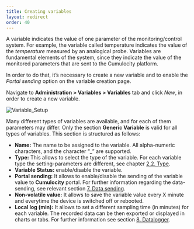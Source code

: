 ```yaml
---
title: Creating variables
layout: redirect
order: 40
---
```

A variable indicates the value of one parameter of the monitoring/control system. For example, the variable called temperature indicates the value of the *temperature* measured by an analogical probe. Variables are fundamental elements of the system, since they indicate the value of the monitored parameters that are sent to the Cumulocity platform.

In order to do that, it’s necessary to create a new variable and to enable the *Portal sending* option on the variable creation page.

Navigate to **Administration > Variables > Variables** tab and click *New*, in order to create a new variable.

![Variable_Setup](/guides/images/devices/we500/variable_setup_generic_settings1.png)

Many different types of variables are available, and for each of them parameters may differ. Only the section **Generic Variable** is valid for all types of variables. This section is structured as follows:

* **Name:** The name to be assigned to the variable. All alpha-numeric characters, and the character “_” are supported.
* **Type:** This allows to select the type of the variable. For each variable type the setting-parameters are different, see chapter [2.2. Type](https://nethix.co/doc/en/we500/we500_sw_manual.html#we500-sw-var-type-en).
* **Variable Status:** enable/disable the variable.
* **Portal sending:** It allows to enable/disable the sending of the variable value to **Cumulocity** portal. For further information regarding the data-sending, see relevant section [7. Data sending](https://nethix.co/doc/en/we500/we500_sw_manual.html#we500-sw-data-sending-en).
* **Non-volatile value:** It allows to save the variable value every X minute and everytime the device is switched off or rebooted.
* **Local log (min):** It allows to set a different sampling time (in minutes) for each variable. The recorded data can be then exported or displayed in charts or tabs. For further information see section [8. Datalogger](https://nethix.co/doc/en/we500/we500_sw_manual.html#we500-sw-datalogger-en).
